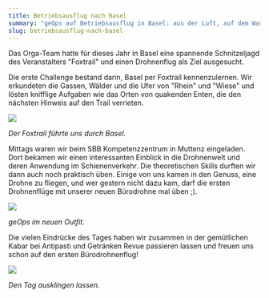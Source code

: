 ```yaml
---
title: Betriebsausflug nach Basel
summary: "geOps auf Betriebsausflug in Basel: aus der Luft, auf dem Wasser und auf Land"
slug: betriebsausflug-nach-basel
---
```

Das Orga-Team hatte für dieses Jahr in Basel eine spannende Schnitzeljagd des Veranstalters "Foxtrail" und einen Drohnenflug als Ziel ausgesucht.

Die erste Challenge bestand darin, Basel per Foxtrail kennenzulernen. Wir erkundeten die Gassen, Wälder und die Ufer von "Rhein" und "Wiese" und lösten knifflige Aufgaben wie das Orten von quakenden Enten, die den nächsten Hinweis auf den Trail verrieten.

![](/images/blog/betriebsausflug-nach-basel/DSCF0012_0.JPG)

_Der Foxtrail führte uns durch Basel._

Mittags waren wir beim SBB Kompetenzzentrum in Muttenz eingeladen. Dort bekamen wir einen interessanten Einblick in die Drohnenwelt und deren Anwendung im Schienenverkehr. Die theoretischen Skills durften wir dann auch noch praktisch üben. Einige von uns kamen in den Genuss, eine Drohne zu fliegen, und wer gestern nicht dazu kam, darf die ersten Drohnenflüge mit unserer neuen Bürodrohne mal üben ;).

![](/images/blog/betriebsausflug-nach-basel/DJI_0014_0.JPG)

_geOps im neuen Outfit._

Die vielen Eindrücke des Tages haben wir zusammen in der gemütlichen Kabar bei Antipasti und Getränken Revue passieren lassen und freuen uns schon auf den ersten Bürodrohnenflug!

![](/images/blog/betriebsausflug-nach-basel/DSCF0031.JPG)

_Den Tag ausklingen lassen._